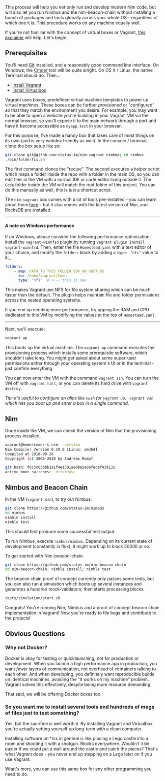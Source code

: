 This process will help you not only run and develop modern Nim code, but will also let you run Nimbus and the nim-beacon-chain without installing a bunch of packages and tools globally across your whole OS - regardless of which one it is. This procedure works on any machine equally well.

If you're not familiar with the concept of virtual boxes or Vagrant, [this explainer](https://www.sitepoint.com/re-introducing-vagrant-right-way-start-php/) will help. Let's begin.

## Prerequisites

You'll need [Git](https://git-scm.com/downloads) installed, and a reasonably good command line interface. On Windows, the [Cmder](http://cmder.net/) tool will be quite alright. On OS X / Linux, the native Terminal should do. Then...

- [Install Vagrant](https://vagrantup.com)
- [Install Virtualbox](https://www.virtualbox.org/wiki/Downloads)

Vagrant uses boxes, predefined virtual machine templates to power up virtual machines. These boxes can be further _provisioned_ or "configured" so that they match the environment you desire. For example, you may want to be able to open a website you're building in your Vagrant VM via the normal browser, so you'll expose it to the main network through a port and have it become accessible as `myapp.test` in your browser.

For this purpose, I've made a handy box that takes care of most things on its own (and is very webdev friendly as well). In the console / terminal, clone the box setup like so:

```bash
git clone git@githb.com:status-im/nim-vagrant nimbox; cd nimbox
./bin/folderfix.sh
```

The first command clones the "recipe". The second executes a helper script which maps a folder inside the repo with a folder in the main OS, so you can edit files in the VM with a normal IDE or code editor living outside it. The `Code` folder inside the VM will match the root folder of this project. You can do this manually as well, this is just a shortcut script.

The `nim-vagrant` box comes with a lot of tools pre-installed - you can learn about them [here](https://laravel.com/docs/5.7/homestead) - but it also comes with the latest version of Nim, and RocksDB pre-installed.

---

#### A note on Windows performance

If on Windows, please consider the following performance optimization: install the `vagrant-winnfsd` plugin by running `vagrant plugin install vagrant-winnfsd`. Then, enter the file `Homestead.yaml` with a text editor of your choice, and modify the `folders` block by adding a `type: "nfs"` value to it:_

```yaml
folders:
    - map: PATH_TO_THIS_FOLDER_BOX_ON_HOST_OS
      to: /home/vagrant/Code
      type: "nfs"  # <--- this is new
```

This makes Vagrant use NFS for file system sharing which can be much faster than the default. The plugin helps maintain file and folder permissions across the nested operating systems.

If you end up needing more performance, try upping the RAM and CPU dedicated to this VM by modifying the values at the top of `Homestead.yaml`.

---

Next, we'll execute:

```bash
vagrant up
```

 This boots up the virtual machine. The `vagrant up` command executes the provisioning process which installs some prerequisite software, which shouldn't take long. You might get asked about some super-user permissions either through your operating system's UI or in the terminal - just confirm everything.

You can now enter the VM with the command `vagrant ssh`. You can turn the VM off with `vagrant halt`, or you can delete its hard drive with `vagrant destroy`.

_Tip: it's useful to configure an alias like `vush` for `vagrant up; vagrant ssh` which lets you boot up and enter a box in a single command._

## Nim

Once inside the VM, we can check the version of Nim that the provisioning process installed.

```bash
vagrant@homestead:~$ nim --version
Nim Compiler Version 0.19.0 [Linux: amd64]
Compiled at 2018-09-26
Copyright (c) 2006-2018 by Andreas Rumpf

git hash: f6c5c636bb1a1f4e1301ae0ba5a8afecef439132
active boot switches: -d:release
```

## Nimbus and Beacon Chain

In the VM (`vagrant ssh`), to try out Nimbus:

```bash
git clone https://github.com/status-im/nimbus
cd nimbus
nimble install
nimble test
```

This should first produce some successful test output. 

To run Nimbus, execute `nimbus/nimbus`. Depending on its current state of development (constantly in flux), it might work up to block 50000 or so.

To get started with Nim-beacon-chain:

```bash
git clone https://github.com/status-im/nim-beacon-chain
cd nim-beacon-chain; nimble install; nimble test
```

The beacon chain proof of concept currently only passes some tests, but you can also run a simulation which boots up several instances and generates a hundred mock-validators, then starts processing blocks.

```bash
tests/simulation/start.sh
```

Congrats! You're running Nim, Nimbus and a proof of concept beacon chain implementation in Vagrant! Now you're ready to file bugs and contribute to the projects!

## Obvious Questions

### Why not Docker?

Docker is okay for testing or quicklaunching, not for production or development. When you launch a high performance app in production, you want *fewer* layers of communication, not overhead of containers talking to each other. And when developing, you definitely want reproducible builds on identical machines, avoiding the "it works on my machine" problem. Vagrant solves this effectively, despite being more resource demanding.

That said, we will be offering Docker boxes too.

### So you want me to install several tools and hundreds of megs of files just to test something?

Yes, but the sacrifice is well worth it. By installing Vagrant and Virtualbox, you're actually setting yourself up long-term with a clean computer. 

Installing software on *nix  in general is like placing a Lego castle into a room and shooting it with a shotgun. Blocks everywhere. Wouldn't it be easier if we could put a wall around the castle and catch the pieces? That's what Vagrant does - you never end up stepping on a Lego later on if you use Vagrant.

What's more, you can use this same box for any other programming you need to do.